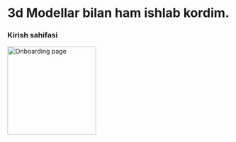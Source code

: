 # 3d Modellar bilan ham ishlab kordim.

### Kirish sahifasi
 <img src="![image](https://user-images.githubusercontent.com/95922380/175531208-2c281aae-4b7b-481b-b346-2ef5f47fb392.png)"
     alt="Onboarding page"
     style="float: left; margin-right: 10px;" width="200" />
 </br>
 </br>

